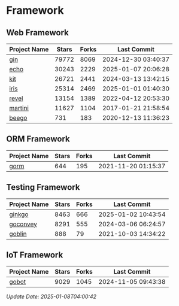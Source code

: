 # Framework

## Web Framework
| Project Name | Stars | Forks | Last Commit |
| ------------ | ----- | ----- | ----------- |
| [gin](https://github.com/gin-gonic/gin) | 79772 | 8069 | 2024-12-30 03:40:37 |
| [echo](https://github.com/labstack/echo) | 30243 | 2229 | 2025-01-07 20:06:28 |
| [kit](https://github.com/go-kit/kit) | 26721 | 2441 | 2024-03-13 13:42:15 |
| [iris](https://github.com/kataras/iris) | 25314 | 2469 | 2025-01-01 01:40:30 |
| [revel](https://github.com/revel/revel) | 13154 | 1389 | 2022-04-12 20:53:30 |
| [martini](https://github.com/go-martini/martini) | 11627 | 1104 | 2017-01-21 21:58:54 |
| [beego](https://github.com/astaxie/beego) | 731 | 183 | 2020-12-13 11:36:23 |

## ORM Framework
| Project Name | Stars | Forks | Last Commit |
| ------------ | ----- | ----- | ----------- |
| [gorm](https://github.com/jinzhu/gorm) | 644 | 195 | 2021-11-20 01:15:37 |

## Testing Framework
| Project Name | Stars | Forks | Last Commit |
| ------------ | ----- | ----- | ----------- |
| [ginkgo](https://github.com/onsi/ginkgo) | 8463 | 666 | 2025-01-02 10:43:54 |
| [goconvey](https://github.com/smartystreets/goconvey) | 8291 | 555 | 2024-03-06 06:24:57 |
| [goblin](https://github.com/franela/goblin) | 888 | 79 | 2021-10-03 14:34:22 |

## IoT Framework
| Project Name | Stars | Forks | Last Commit |
| ------------ | ----- | ----- | ----------- |
| [gobot](https://github.com/hybridgroup/gobot) | 9029 | 1045 | 2024-11-05 09:43:38 |

*Update Date: 2025-01-08T04:00:42*